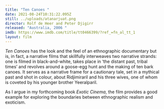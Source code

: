 ```yaml
---
title: "Ten Canoes "
date: 2021-08-24T10:31:22.095Z
still: ../uploads/atanarjuat.png
director: Rolf de Heer and Peter Djigirr
released: "Australia, 2006 "
imdb: https://www.imdb.com/title/tt0466399/?ref_=fn_al_tt_1
layout: film
---
```

*Ten Canoes* has the look and the feel of an ethnographic documentary but is, in fact, a narrative films that skillfully interweaves two narrative strands: one is filmed in black-and-white, takes place in ‘the distant past, tribal times’ and revolves around a goose-egg hunt and the making of ten bark canoes. It serves as a narrative frame for a cautionary tale, set in a mythical past and shot in colour, about Ridjimiraril and his three wives, one of whom is coveted by his younger brother Yeeralparil.

As I argue in my forthcoming book *Exotic Cinema*, the film provides a good example for exploring the boundaries between ethnographic realism and exoticism.